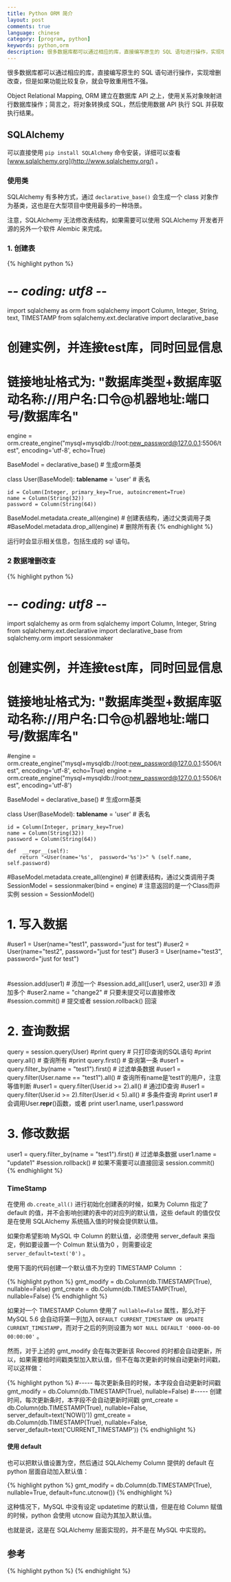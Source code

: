 ```yaml
---
title: Python ORM 简介
layout: post
comments: true
language: chinese
category: [program, python]
keywords: python,orm
description: 很多数据库都可以通过相应的库，直接编写原生的 SQL 语句进行操作，实现增删改查，但是如果功能比较复杂，就会导致重用性不强。Object Relational Mapping, ORM 建立在数据库 API 之上，使用关系对象映射进行数据库操作；简言之，将对象转换成 SQL，然后使用数据 API 执行 SQL 并获取执行结果。
---
```


很多数据库都可以通过相应的库，直接编写原生的 SQL 语句进行操作，实现增删改查，但是如果功能比较复杂，就会导致重用性不强。

Object Relational Mapping, ORM 建立在数据库 API 之上，使用关系对象映射进行数据库操作；简言之，将对象转换成 SQL，然后使用数据 API 执行 SQL 并获取执行结果。

<!-- more -->

## SQLAlchemy

可以直接使用 `pip install SQLAlchemy` 命令安装，详细可以查看 [www.sqlalchemy.org](http://www.sqlalchemy.org/) 。

<!--
2.7版本使用mysqldb
3.5版本使用pymysql
-->

### 使用类

SQLAlchemy 有多种方式，通过 `declarative_base()` 会生成一个 class 对象作为基类，这也是在大型项目中使用最多的一种场景。

注意，SQLAlchemy 无法修改表结构，如果需要可以使用 SQLAlchemy 开发者开源的另外一个软件 Alembic 来完成。

### 1. 创建表

{% highlight python %}
# -*- coding: utf8 -*-

import sqlalchemy as orm
from sqlalchemy import Column, Integer, String, text, TIMESTAMP
from sqlalchemy.ext.declarative import declarative_base

# 创建实例，并连接test库，同时回显信息
# 链接地址格式为: "数据库类型+数据库驱动名称://用户名:口令@机器地址:端口号/数据库名"
engine = orm.create_engine("mysql+mysqldb://root:new_password@127.0.0.1:5506/test", encoding='utf-8', echo=True)

BaseModel = declarative_base()  # 生成orm基类

class User(BaseModel):
    __tablename__ = 'user'  # 表名

    id = Column(Integer, primary_key=True, autoincrement=True)
    name = Column(String(32))
    password = Column(String(64))

BaseModel.metadata.create_all(engine) # 创建表结构，通过父类调用子类
#BaseModel.metadata.drop_all(engine)   # 删除所有表
{% endhighlight %}

运行时会显示相关信息，包括生成的 sql 语句。

<!--
除上面的创建之外，还有一种创建表的方式

from sqlalchemy import Table, MetaData, Column, Integer, String, ForeignKey
from sqlalchemy.orm import mapper

metadata = MetaData()

user = Table('user', metadata,
            Column('id', Integer, primary_key=True),
            Column('name', String(50)),
            Column('fullname', String(50)),
            Column('password', String(12))
        )

class User(object):
    def __init__(self, name, fullname, password):
        self.name = name
        self.fullname = fullname
        self.password = password

mapper(User, user)  # 类User 和 user关联起来
# the table metadata is created separately with the Table construct,
# then associated with the User class via the mapper() function
# 如果数据库里有，就不会创建了。
-->

### 2 数据增删改查


{% highlight python %}
# -*- coding: utf8 -*-

import sqlalchemy as orm
from sqlalchemy import Column, Integer, String
from sqlalchemy.ext.declarative import declarative_base
from sqlalchemy.orm import sessionmaker

# 创建实例，并连接test库，同时回显信息
# 链接地址格式为: "数据库类型+数据库驱动名称://用户名:口令@机器地址:端口号/数据库名"
#engine = orm.create_engine("mysql+mysqldb://root:new_password@127.0.0.1:5506/test", encoding='utf-8', echo=True)
engine = orm.create_engine("mysql+mysqldb://root:new_password@127.0.0.1:5506/test", encoding='utf-8')

BaseModel = declarative_base()  # 生成orm基类

class User(BaseModel):
    __tablename__ = 'user'  # 表名

    id = Column(Integer, primary_key=True)
    name = Column(String(32))
    password = Column(String(64))

    def  __repr__(self):
        return "<User(name='%s',  password='%s')>" % (self.name, self.password)

#BaseModel.metadata.create_all(engine) # 创建表结构，通过父类调用子类
SessionModel = sessionmaker(bind = engine)  # 注意返回的是一个Class而非实例
session = SessionModel()

# 1. 写入数据
#user1 = User(name="test1", password="just for test")
#user2 = User(name="test2", password="just for test")
#user3 = User(name="test3", password="just for test")
#
#session.add(user1)  # 添加一个
#session.add_all([user1, user2, user3])  # 添加多个
#user2.name = "change2"  # 只要未提交可以直接修改
#session.commit()  # 提交或者 session.rollback() 回滚

# 2. 查询数据
query = session.query(User)
#print query  # 只打印查询的SQL语句
#print query.all()    # 查询所有
#print query.first()  # 查询第一条
#user1 = query.filter_by(name = "test1").first()   # 过滤单条数据
#user1 = query.filter(User.name == "test1").all()  # 查询所有name是'test1'的用户，注意等值判断
#user1 = query.filter(User.id >= 2).all()          # 通过ID查询
#user1 = query.filter(User.id >= 2).filter(User.id < 5).all()  # 多条件查询
#print user1    # 会调用User.__repr__()函数，或者 print user1.name, user1.password

# 3. 修改数据
user1 = query.filter_by(name = "test1").first()   # 过滤单条数据
user1.name = "update1"
#session.rollback()      # 如果不需要可以直接回滚
session.commit()
{% endhighlight %}

### TimeStamp

在使用 `db.create_all()` 进行初始化创建表的时候，如果为 Column 指定了 default 的值，并不会影响创建的表中的对应列的默认值，这些 default 的值仅仅是在使用 SQLAlchemy 系统插入值的时候会提供默认值。

如果你希望影响 MySQL 中 Column 的默认值，必须使用 server_default 来指定，例如要设置一个 Colmun 默认值为0 ，则需要设定 `server_default=text('0')` 。

使用下面的代码创建一个默认值不为空的 TIMESTAMP Column ：

{% highlight python %}
gmt_modify = db.Column(db.TIMESTAMP(True), nullable=False)
gmt_create = db.Column(db.TIMESTAMP(True), nullable=False)
{% endhighlight %}

如果对一个 TIMESTAMP Column 使用了 `nullable=False` 属性，那么对于 MySQL 5.6 会自动将第一列加入 `DEFAULT CURRENT_TIMESTAMP ON UPDATE CURRENT_TIMESTAMP`，而对于之后的列则设置为 `NOT NULL DEFAULT '0000-00-00 00:00:00'` 。

然而，对于上述的 gmt_modify 会在每次更新该 Recored 的时都会自动更新，所以，如果需要给时间戳类型加入默认值，但不在每次更新的时候自动更新时间戳，可以这样做：

{% highlight python %}
#----- 每次更新条目的时候，本字段会自动更新时间戳
gmt_modify = db.Column(db.TIMESTAMP(True), nullable=False)
#----- 创建时间，每次更新条时，本字段不会自动更新时间戳
gmt_create = db.Column(db.TIMESTAMP(True), nullable=False, server_default=text('NOW()'))
gmt_create = db.Column(db.TIMESTAMP(True), nullable=False, server_default=text('CURRENT_TIMESTAMP'))
{% endhighlight %}

#### 使用 default

也可以把默认值设置为空，然后通过 SQLAlchemy Column 提供的 default 在 python 层面自动加入默认值：

{% highlight python %}
gmt_modify = db.Column(db.TIMESTAMP(True), nullable=True, default=func.utcnow())
{% endhighlight %}

这种情况下，MySQL 中没有设定 updatetime 的默认值，但是在给 Column 赋值的时候，python 会使用 utcnow 自动为其加入默认值。

也就是说，这是在 SQLAlchemy 层面实现的，并不是在 MySQL 中实现的。

<!-- 另外，很多文章提到了 使用 server_default=text('0') 作为默认值。在 MySQL5.7上，这个默认值是不可用的： -->

## 参考

<!--
https://blog.csdn.net/tastelife/article/details/25218895
-->


{% highlight python %}
{% endhighlight %}
